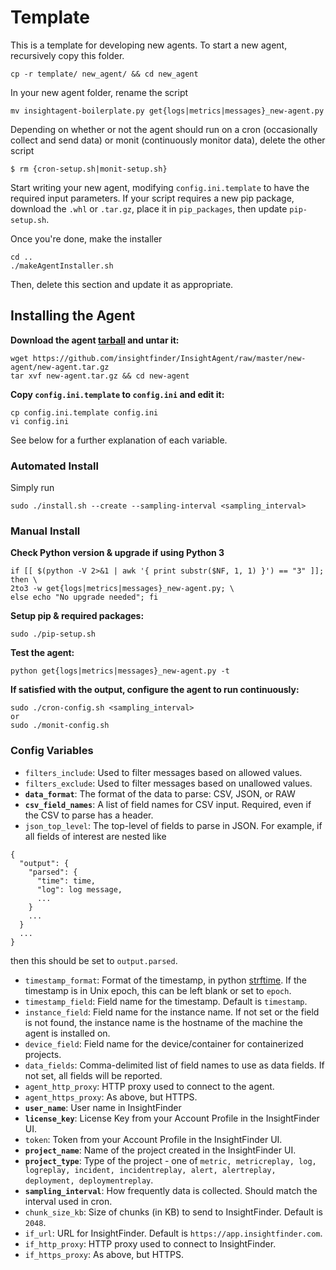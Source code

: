 # Template
This is a template for developing new agents.
To start a new agent, recursively copy this folder.
```
cp -r template/ new_agent/ && cd new_agent
```

In your new agent folder, rename the script
```
mv insightagent-boilerplate.py get{logs|metrics|messages}_new-agent.py
```

Depending on whether or not the agent should run on a cron (occasionally collect and send data) or monit (continuously monitor data), delete the other script
```
$ rm {cron-setup.sh|monit-setup.sh}
```

Start writing your new agent, modifying `config.ini.template` to have the required input parameters. If your script requires a new pip package, download the `.whl` or `.tar.gz`, place it in `pip_packages`, then update `pip-setup.sh`.

Once you're done, make the installer
```
cd ..
./makeAgentInstaller.sh
```

Then, delete this section and update it as appropriate.

## Installing the Agent
**Download the agent [tarball](https://github.com/insightfinder/InsightAgent/raw/master/new-agent/new-agent.tar.gz) and untar it:**
```
wget https://github.com/insightfinder/InsightAgent/raw/master/new-agent/new-agent.tar.gz
tar xvf new-agent.tar.gz && cd new-agent
```

**Copy `config.ini.template` to `config.ini` and edit it:**
```
cp config.ini.template config.ini
vi config.ini
```
See below for a further explanation of each variable.

### Automated Install
Simply run 
```
sudo ./install.sh --create --sampling-interval <sampling_interval>
```

### Manual Install
**Check Python version & upgrade if using Python 3**
```
if [[ $(python -V 2>&1 | awk '{ print substr($NF, 1, 1) }') == "3" ]]; then \
2to3 -w get{logs|metrics|messages}_new-agent.py; \
else echo "No upgrade needed"; fi
```

**Setup pip & required packages:**
```
sudo ./pip-setup.sh
```

**Test the agent:**
```
python get{logs|metrics|messages}_new-agent.py -t
```

**If satisfied with the output, configure the agent to run continuously:**
```
sudo ./cron-config.sh <sampling_interval>
or
sudo ./monit-config.sh
```

### Config Variables
* `filters_include`: Used to filter messages based on allowed values.
* `filters_exclude`: Used to filter messages based on unallowed values.
* **`data_format`**: The format of the data to parse: CSV, JSON, or RAW
* **`csv_field_names`**: A list of field names for CSV input. Required, even if the CSV to parse has a header.
* `json_top_level`: The top-level of fields to parse in JSON. For example, if all fields of interest are nested like 
```
{ 
  "output": {
    "parsed": {
      "time": time, 
      "log": log message,
      ...
    }
    ...
  }
  ...
}
```
then this should be set to `output.parsed`.
* `timestamp_format`: Format of the timestamp, in python [strftime](http://strftime.org/). If the timestamp is in Unix epoch, this can be left blank or set to `epoch`.
* `timestamp_field`: Field name for the timestamp. Default is `timestamp`.
* `instance_field`: Field name for the instance name. If not set or the field is not found, the instance name is the hostname of the machine the agent is installed on.
* `device_field`: Field name for the device/container for containerized projects.
* `data_fields`: Comma-delimited list of field names to use as data fields. If not set, all fields will be reported.
* `agent_http_proxy`: HTTP proxy used to connect to the agent.
* `agent_https_proxy`: As above, but HTTPS.
* **`user_name`**: User name in InsightFinder
* **`license_key`**: License Key from your Account Profile in the InsightFinder UI.
* `token`: Token from your Account Profile in the InsightFinder UI.
* **`project_name`**: Name of the project created in the InsightFinder UI.
* **`project_type`**: Type of the project - one of `metric, metricreplay, log, logreplay, incident, incidentreplay, alert, alertreplay, deployment, deploymentreplay`.
* **`sampling_interval`**: How frequently data is collected. Should match the interval used in cron.
* `chunk_size_kb`: Size of chunks (in KB) to send to InsightFinder. Default is `2048`.
* `if_url`: URL for InsightFinder. Default is `https://app.insightfinder.com`.
* `if_http_proxy`: HTTP proxy used to connect to InsightFinder.
* `if_https_proxy`: As above, but HTTPS.
